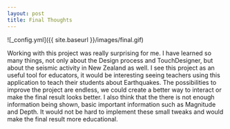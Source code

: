 ```yaml
---
layout: post
title: Final Thoughts
---
```


![_config.yml]({{ site.baseurl }}/images/final.gif)

Working with this project was really surprising for me. I have learned so many things, not only about the Design process and TouchDesigner, but about the seismic activity in New Zealand as well.
I see this project as an useful tool for educators, it would be interesting seeing teachers using this application to teach their students about Earthquakes.
The possibilities to improve the project are endless, we could create a better way to interact or make the final result looks better. I also think that the there is not enough information being shown, basic important information such as Magnitude and Depth. It would not be hard to implement these small tweaks and would make the final result more educational.

